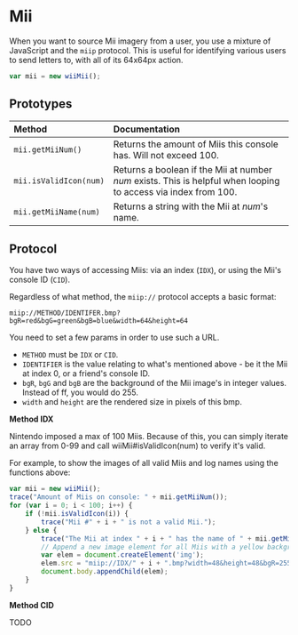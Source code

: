 # Mii

When you want to source Mii imagery from a user, you use a mixture of JavaScript and the `miip` protocol. This is useful for identifying various users to send letters to, with all of its 64x64px action.

```javascript
var mii = new wiiMii();
```

## Prototypes

| Method | Documentation |
| :--- | :--- |
| `mii.getMiiNum()` | Returns the amount of Miis this console has. Will not exceed 100. |
| `mii.isValidIcon(num)` | Returns a boolean if the Mii at number _num_ exists. This is helpful when looping to access via index from 100. |
| `mii.getMiiName(num)` | Returns a string with the Mii at _num_'s name. |

## Protocol

You have two ways of accessing Miis: via an index \(`IDX`\), or using the Mii's console ID \(`CID`\).

Regardless of what method, the `miip://` protocol accepts a basic format:

```text
miip://METHOD/IDENTIFER.bmp?bgR=red&bgG=green&bgB=blue&width=64&height=64
```

You need to set a few params in order to use such a URL.

* `METHOD`  must be `IDX` or `CID`.
* `IDENTIFIER`  is the value relating to what's mentioned above - be it the Mii at index 0, or a friend's console ID.
* `bgR`, `bgG` and `bgB` are the background of the Mii image's in integer values. Instead of ff, you would do 255.
* `width` and `height` are the rendered size in pixels of this bmp.

**Method IDX**

Nintendo imposed a max of 100 Miis. Because of this, you can simply iterate an array from 0-99 and call wiiMii\#isValidIcon\(num\) to verify it's valid.

For example, to show the images of all valid Miis and log names using the functions above:

```javascript
var mii = new wiiMii();
trace("Amount of Miis on console: " + mii.getMiiNum());
for (var i = 0; i < 100; i++) {
    if (!mii.isValidIcon(i)) {
        trace("Mii #" + i + " is not a valid Mii.");
    } else {
        trace("The Mii at index " + i + " has the name of " + mii.getMiiName(i) + ".");
        // Append a new image element for all Miis with a yellow background.
        var elem = document.createElement('img');
        elem.src = "miip://IDX/" + i + ".bmp?width=48&height=48&bgR=255&bgG=205&bgB=0";
        document.body.appendChild(elem);
    }
}
```

**Method CID**

TODO

